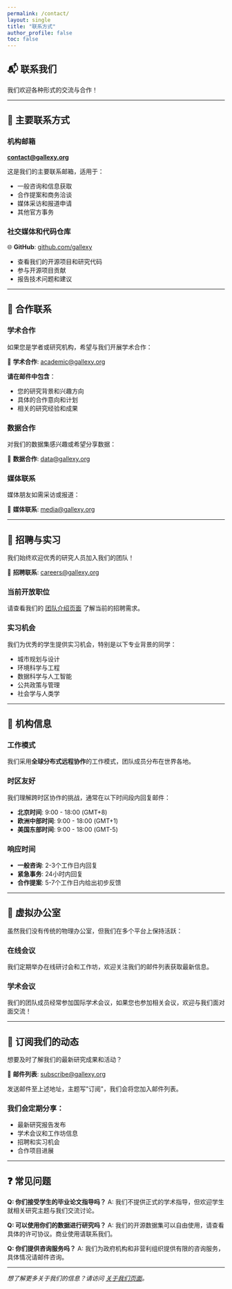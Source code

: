 ```yaml
---
permalink: /contact/
layout: single
title: "联系方式"
author_profile: false
toc: false
---
```


## 📬 联系我们

我们欢迎各种形式的交流与合作！

---

## 📧 主要联系方式

### 机构邮箱
**[contact@gallexy.org](mailto:contact@gallexy.org)**

这是我们的主要联系邮箱，适用于：
- 一般咨询和信息获取
- 合作提案和商务洽谈
- 媒体采访和报道申请
- 其他官方事务

### 社交媒体和代码仓库

🌐 **GitHub**: [github.com/gallexy](https://github.com/gallexy)
- 查看我们的开源项目和研究代码
- 参与开源项目贡献
- 报告技术问题和建议

---

## 🤝 合作联系

### 学术合作
如果您是学者或研究机构，希望与我们开展学术合作：

📧 **学术合作**: [academic@gallexy.org](mailto:academic@gallexy.org)

**请在邮件中包含**：
- 您的研究背景和兴趣方向
- 具体的合作意向和计划
- 相关的研究经验和成果

### 数据合作
对我们的数据集感兴趣或希望分享数据：

📧 **数据合作**: [data@gallexy.org](mailto:data@gallexy.org)

### 媒体联系
媒体朋友如需采访或报道：

📧 **媒体联系**: [media@gallexy.org](mailto:media@gallexy.org)

---

## 💼 招聘与实习

我们始终欢迎优秀的研究人员加入我们的团队！

📧 **招聘联系**: [careers@gallexy.org](mailto:careers@gallexy.org)

### 当前开放职位

请查看我们的 [团队介绍页面](/team/) 了解当前的招聘需求。

### 实习机会

我们为优秀的学生提供实习机会，特别是以下专业背景的同学：
- 城市规划与设计
- 环境科学与工程
- 数据科学与人工智能
- 公共政策与管理
- 社会学与人类学

---

## 🏢 机构信息

### 工作模式
我们采用**全球分布式远程协作**的工作模式，团队成员分布在世界各地。

### 时区友好
我们理解跨时区协作的挑战，通常在以下时间段内回复邮件：
- **北京时间**: 9:00 - 18:00 (GMT+8)
- **欧洲中部时间**: 9:00 - 18:00 (GMT+1)
- **美国东部时间**: 9:00 - 18:00 (GMT-5)

### 响应时间
- **一般咨询**: 2-3个工作日内回复
- **紧急事务**: 24小时内回复
- **合作提案**: 5-7个工作日内给出初步反馈

---

## 📍 虚拟办公室

虽然我们没有传统的物理办公室，但我们在多个平台上保持活跃：

### 在线会议
我们定期举办在线研讨会和工作坊，欢迎关注我们的邮件列表获取最新信息。

### 学术会议
我们的团队成员经常参加国际学术会议，如果您也参加相关会议，欢迎与我们面对面交流！

---

## 🔔 订阅我们的动态

想要及时了解我们的最新研究成果和活动？

📧 **邮件列表**: [subscribe@gallexy.org](mailto:subscribe@gallexy.org)

发送邮件至上述地址，主题写"订阅"，我们会将您加入邮件列表。

### 我们会定期分享：
- 最新研究报告发布
- 学术会议和工作坊信息
- 招聘和实习机会
- 合作项目进展

---

## ❓ 常见问题

**Q: 你们接受学生的毕业论文指导吗？**
A: 我们不提供正式的学术指导，但欢迎学生就相关研究主题与我们交流讨论。

**Q: 可以使用你们的数据进行研究吗？**
A: 我们的开源数据集可以自由使用，请查看具体的许可协议。商业使用请联系我们。

**Q: 你们提供咨询服务吗？**
A: 我们为政府机构和非营利组织提供有限的咨询服务，具体情况请邮件咨询。

---

*想了解更多关于我们的信息？请访问 [关于我们页面](/about/)。*